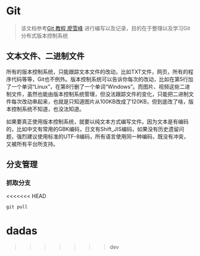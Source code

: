 # Git 

> 该文档参考[Git 教程 廖雪峰](https://liaoxuefeng.com/books/git/introduction/index.html) 进行编写以及记录，目的在于整理以及学习Git分布式版本控制系统

## 文本文件、二进制文件

所有的版本控制系统，只能跟踪文本文件的改动，比如TXT文件，网页，所有的程序代码等等，Git也不例外。版本控制系统可以告诉你每次的改动，比如在第5行加了一个单词“Linux”，在第8行删了一个单词“Windows”。而图片、视频这些二进制文件，虽然也能由版本控制系统管理，但没法跟踪文件的变化，只能把二进制文件每次改动串起来，也就是只知道图片从100KB改成了120KB，但到底改了啥，版本控制系统不知道，也没法知道。

如果要真正使用版本控制系统，就要以纯文本方式编写文件。因为文本是有编码的，比如中文有常用的GBK编码，日文有Shift_JIS编码，如果没有历史遗留问题，强烈建议使用标准的UTF-8编码，所有语言使用同一种编码，既没有冲突，又被所有平台所支持。

## 分支管理

### 抓取分支

<<<<<<< HEAD
``` Git
git pull
```
dadas
=======
>>>>>>> dev
